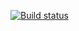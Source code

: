 [![Build status](https://ci.appveyor.com/api/projects/status/5bsdwlc97wsxqelh?svg=true)](https://ci.appveyor.com/project/r616on/homeworks-media)
